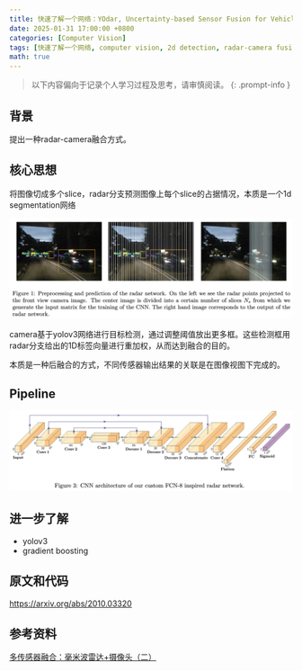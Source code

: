 ```yaml
---
title: 快速了解一个网络：YOdar, Uncertainty-based Sensor Fusion for Vehicle Detection with Camera and Radar Sensors
date: 2025-01-31 17:00:00 +0800
categories: [Computer Vision]
tags: [快速了解一个网络, computer vision, 2d detection, radar-camera fusion]
math: true
---
```


> 以下内容偏向于记录个人学习过程及思考，请审慎阅读。
{: .prompt-info }

## 背景

提出一种radar-camera融合方式。

## 核心思想

将图像切成多个slice，radar分支预测图像上每个slice的占据情况，本质是一个1d segmentation网络

![yodar-radar-prediction](assets/img/yodar-radar-prediction.png)

camera基于yolov3网络进行目标检测，通过调整阈值放出更多框。这些检测框用radar分支给出的1D标签向量进行重加权，从而达到融合的目的。

本质是一种后融合的方式，不同传感器输出结果的关联是在图像视图下完成的。

## Pipeline

![yodar-radar-branch](assets/img/yodar-radar-branch.png)

## 进一步了解

- yolov3
- gradient boosting

## 原文和代码

<https://arxiv.org/abs/2010.03320>

## 参考资料

[多传感器融合：毫米波雷达+摄像头（二）](https://zhuanlan.zhihu.com/p/4326044824)
